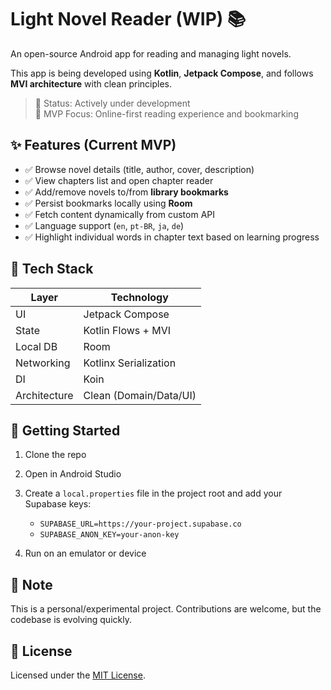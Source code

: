 # Light Novel Reader (WIP) 📚

An open-source Android app for reading and managing light novels.

This app is being developed using **Kotlin**, **Jetpack Compose**, and follows **MVI architecture** with clean principles.

> 🔧 Status: Actively under development  
> 📌 MVP Focus: Online-first reading experience and bookmarking

## ✨ Features (Current MVP)

- ✅ Browse novel details (title, author, cover, description)
- ✅ View chapters list and open chapter reader
- ✅ Add/remove novels to/from **library bookmarks**
- ✅ Persist bookmarks locally using **Room**
- ✅ Fetch content dynamically from custom API
- ✅ Language support (`en`, `pt-BR`, `ja`, `de`)
- ✅ Highlight individual words in chapter text based on learning progress

## 🧱 Tech Stack

| Layer       | Technology             |
|-------------|-------------------------|
| UI          | Jetpack Compose         |
| State       | Kotlin Flows + MVI      |
| Local DB    | Room                    |
| Networking  | Kotlinx Serialization   |
| DI          | Koin                    |
| Architecture| Clean (Domain/Data/UI)  |

## 🚀 Getting Started

1. Clone the repo
2. Open in Android Studio
3. Create a `local.properties` file in the project root and add your Supabase keys:
   
   - `SUPABASE_URL=https://your-project.supabase.co`
   - `SUPABASE_ANON_KEY=your-anon-key`
5. Run on an emulator or device

## 📌 Note

This is a personal/experimental project. Contributions are welcome, but the codebase is evolving quickly.

## 📄 License

Licensed under the [MIT License](./LICENSE).

